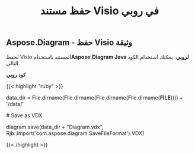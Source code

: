 ﻿---
title: حفظ مستند Visio في روبي
type: docs
weight: 100
url: /ar/java/saving-visio-document-in-ruby/
---
## **Aspose.Diagram - حفظ Visio وثيقة**
 لحفظ Visio المستند باستخدام**Aspose.Diagram Java لروبي**، يمكنك استخدام الكود التالي.

**كود روبي**

{{< highlight "ruby" >}}

 data_dir = File.dirname(File.dirname(File.dirname(File.dirname(__FILE__)))) + '/data/'

\# Save as VDX

diagram.save(data_dir + "Diagram.vdx", Rjb::import('com.aspose.diagram.SaveFileFormat').VDX)

{{< /highlight >}}
